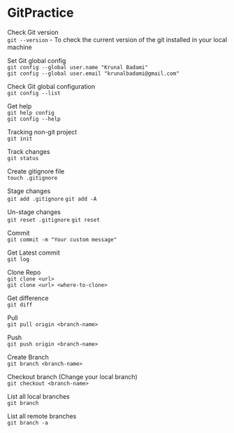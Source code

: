 # GitPractice

Check Git version <br />
`git --version` - To check the current version of the git installed in your local machine
 
 
Set Git global config <br />
`git config --global user.name "Krunal Badami"` <br />
`git config --global user.email "krunalbadami@gmail.com"`
 
 
Check Git global configuration <br />
`git config --list`


Get help <br />
`git help config` <br />
`git config --help`


Tracking non-git project <br />
`git init`


Track changes <br />
`git status`
 
 
Create gitignore file <br />
`touch .gitignore`


Stage changes <br />
`git add .gitignore`
`git add -A`

 
Un-stage changes <br />
`git reset .gitignore`
`git reset`


Commit  <br />
`git commit -m "Your custom message"`
 
 
Get Latest commit <br />
`git log`


Clone Repo <br />
`git clone <url>` <br />
`git clone <url> <where-to-clone>`


Get difference <br />
`git diff`


Pull <br />
`git pull origin <branch-name>`


Push <br />
`git push origin <branch-name>`


Create Branch <br />
`git branch <branch-name>`


Checkout branch (Change your local branch) <br />
`git checkout <branch-name>`


List all local branches <br />
`git branch`


List all remote branches <br />
`git branch -a`














